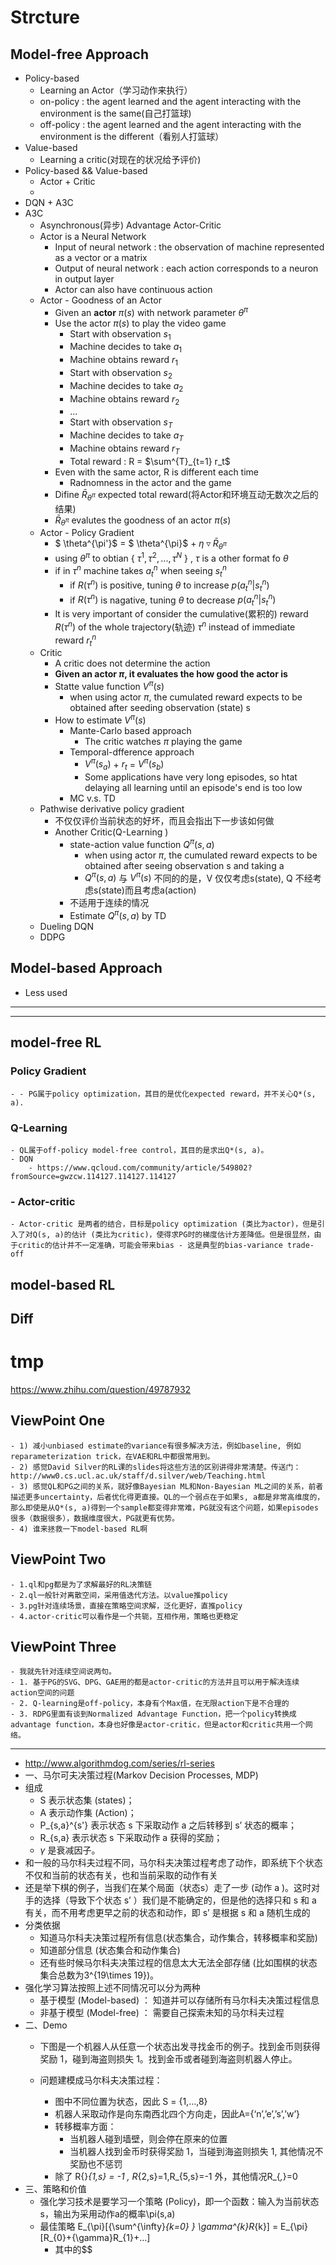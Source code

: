 # Strcture
## Model-free Approach
+ Policy-based
	+ Learning an Actor（学习动作来执行）
	+ on-policy : the agent learned and the agent interacting with the environment is the same(自己打篮球)
 	+ off-policy : the agent learned and the agent interacting with the environment is the different（看别人打篮球）
+ Value-based 
	+ Learning a critic(对现在的状况给予评价)
+ Policy-based && Value-based
	+ Actor + Critic
	+ 
+ DQN + A3C
+ A3C
	+ Asynchronous(异步) Advantage Actor-Critic
	+ Actor is a Neural Network
		+ Input of neural network : the observation of machine represented as a vector or a matrix
		+ Output of neural network : each action corresponds to a neuron in output layer
		+ Actor can also have continuous action
	+ Actor - Goodness of an Actor
		+ Given an **actor** $\pi(s)$ with network parameter $\theta^\pi$
		+ Use the actor $\pi(s)$ to play the video game
			+ Start with observation $s_1$
			+ Machine decides to take $a_1$
			+ Machine obtains reward $r_1$
			+ Start with observation $s_2$
			+ Machine decides to take $a_2$
			+ Machine obtains reward $r_2$
			+ ...
			+ Start with observation $s_T$
			+ Machine decides to take $a_T$
			+ Machine obtains reward $r_T$
			+ Total reward : R = $\sum^{T}_{t=1} r_t$
		+ Even with the same actor, R is different each time
			+ Radnomness in the actor and the game
		+ Difine $\bar{R}_{\theta^\pi}$ expected total reward(将Actor和环境互动无数次之后的结果)
		+ $\bar{R}_{\theta^\pi}$ evalutes the goodness of an actor $\pi(s)$
	+ Actor - Policy Gradient
		+ $ \theta^{\pi'}$ = $ \theta^{\pi}$ + $\eta \triangledown \bar{R}_{\theta^\pi}$
		+ using $\theta^\pi$ to obtian { ${\tau^1,\tau^2,...,\tau^N}$ } , $\tau$ is a other format fo $\theta$
		+ if in $\tau^n$ machine takes $a^n_t$ when seeing $s^n_t$
			+ if $R(\tau^n)$ is positive, tuning $\theta$ to increase $p(a^n_t|s^n_t)$
			+ if $R(\tau^n)$ is nagative, tuning $\theta$ to decrease $p(a^n_t|s^n_t)$
		+ It is very important of consider the cumulative(累积的) reward $R(\tau^n)$ of the whole trajectory(轨迹) $\tau^n$ instead of immediate reward $r^n_t$
	+ Critic
		+ A critic does not determine the action
		+ **Given an actor $\pi$, it evaluates the how good the actor is**
		+ Statte value function $V^{\pi}(s)$
			+ when using actor $\pi$, the cumulated reward expects to be obtained after seeding observation (state) s
		+ How to estimate $V^{\pi}(s)$
			+ Mante-Carlo based approach
				+ The critic watches $\pi$ playing the game
			+ Temporal-dfference approach
				+ $V^{\pi}(s_a)$ + $r_t$ = $V^{\pi}(s_b)$
				+ Some applications have very long episodes, so htat delaying all learning until an episode's end is too low
			+ MC v.s. TD
	+ Pathwise derivative policy gradient
		+ 不仅仅评价当前状态的好坏，而且会指出下一步该如何做
		+ Another Critic(Q-Learning )
			+ state-action value function $Q^\pi(s,a)$
				+ when using actor $\pi$, the cumulated reward expects to be obtained after seeing observation s and taking a
				+ $Q^\pi(s,a)$ 与 $V^\pi(s)$ 不同的的是，V 仅仅考虑s(state), Q 不经考虑s(state)而且考虑a(action)
			+ 不适用于连续的情况
			+ Estimate $Q^\pi(s,a)$ by TD
	+ Dueling DQN
	+ DDPG

## Model-based Approach
+ Less used



---

---
## model-free RL
### Policy Gradient
	- - PG属于policy optimization，其目的是优化expected reward，并不关心Q*(s, a).
### Q-Learning
	- QL属于off-policy model-free control，其目的是求出Q*(s, a)。
	- DQN
		- https://www.qcloud.com/community/article/549802?fromSource=gwzcw.114127.114127.114127

### - Actor-critic
	- Actor-critic 是两者的结合，目标是policy optimization (类比为actor)，但是引入了对Q(s, a)的估计 (类比为critic)，使得求PG时的梯度估计方差降低。但是很显然，由于critic的估计并不一定准确，可能会带来bias - 这是典型的bias-variance trade-off

## model-based RL

## Diff


# tmp
https://www.zhihu.com/question/49787932
## ViewPoint One
	- 1) 减小unbiased estimate的variance有很多解决方法，例如baseline, 例如reparameterization trick，在VAE和RL中都很常用到。
	- 2) 感觉David Silver的RL课的slides将这些方法的区别讲得非常清楚。传送门：http://www0.cs.ucl.ac.uk/staff/d.silver/web/Teaching.html
	- 3) 感觉QL和PG之间的关系，就好像Bayesian ML和Non-Bayesian ML之间的关系，前者描述更多uncertainty，后者优化得更直接。QL的一个弱点在于如果s, a都是非常高维度的，那么即使是从Q*(s, a)得到一个sample都变得非常难，PG就没有这个问题，如果episodes很多（数据很多），数据维度很大，PG就更有优势。
	- 4) 谁来拯救一下model-based RL啊
## ViewPoint Two
	- 1.ql和pg都是为了求解最好的RL决策链
	- 2.ql一般针对离散空间，采用值迭代方法。以value推policy
	- 3.pg针对连续场景，直接在策略空间求解，泛化更好，直推policy
	- 4.actor-critic可以看作是一个共轭，互相作用，策略也更稳定
## ViewPoint Three
	- 我就先针对连续空间说两句。
	- 1. 基于PG的SVG、DPG、GAE用的都是actor-critic的方法并且可以用于解决连续action空间的问题 
	- 2. Q-learning是off-policy，本身有个Max值，在无限action下是不合理的 
	- 3. RDPG里面有谈到Normalized Advantage Function，把一个policy转换成advantage function，本身也好像是actor-critic，但是actor和critic共用一个网络。




---

- http://www.algorithmdog.com/series/rl-series
- 一、马尔可夫决策过程(Markov Decision Processes, MDP)
- 组成
  - S 表示状态集 (states)；
  - A 表示动作集 (Action)；
  - P_{s,a}^{s'} 表示状态 s 下采取动作 a 之后转移到 s’ 状态的概率；
  - R_{s,a} 表示状态 s 下采取动作 a 获得的奖励；
  - $\gamma$ 是衰减因子。
- 和一般的马尔科夫过程不同，马尔科夫决策过程考虑了动作，即系统下个状态不仅和当前的状态有关，也和当前采取的动作有关
- 还是举下棋的例子，当我们在某个局面（状态s）走了一步 (动作 a )。这时对手的选择（导致下个状态 s’ ）我们是不能确定的，但是他的选择只和 s 和 a 有关，而不用考虑更早之前的状态和动作，即 s’ 是根据 s 和 a 随机生成的
- 分类依据
  - 知道马尔科夫决策过程所有信息(状态集合，动作集合，转移概率和奖励)
  - 知道部分信息 (状态集合和动作集合)
  - 还有些时候马尔科夫决策过程的信息太大无法全部存储 (比如围棋的状态集合总数为3^{19\times 19})。
- 强化学习算法按照上述不同情况可以分为两种
  - 基于模型 (Model-based)  ： 知道并可以存储所有马尔科夫决策过程信息
  - 非基于模型 (Model-free) ： 需要自己探索未知的马尔科夫过程
- 二、Demo
  -   下图是一个机器人从任意一个状态出发寻找金币的例子。找到金币则获得奖励 1，碰到海盗则损失 1。找到金币或者碰到海盗则机器人停止。
    
  - 问题建模成马尔科夫决策过程：
    - 图中不同位置为状态，因此 S = {1,…,8}
    - 机器人采取动作是向东南西北四个方向走，因此A={‘n’,’e’,’s’,’w’}
    - 转移概率方面：
      - 当机器人碰到墙壁，则会停在原来的位置
      - 当机器人找到金币时获得奖励 1，当碰到海盗则损失 1, 其他情况不奖励也不惩罚
    - 除了 R{}_{1,s} = -1 , R_{2,s}=1,R_{5,s}=-1 外，其他情况R_{*,*}=0
- 三、策略和价值
  -  强化学习技术是要学习一个策略 (Policy)，即一个函数：输入为当前状态s，输出为采用动作a的概率\pi(s,a)
  - 最佳策略
    	E_{\pi}[{\sum^{\infty}_{k=0} } \gamma^{k}R_{k}] = E_{\pi}[R_{0}+{\gamma}R_{1}+...]
    - 其中的$$










